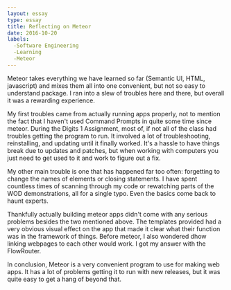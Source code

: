 ```yaml
---
layout: essay
type: essay
title: Reflecting on Meteor
date: 2016-10-20
labels: 
  -Software Engineering
  -Learning
  -Meteor
---
```


Meteor takes everything we have learned so far (Semantic UI, HTML, javascript) and mixes them all into one convenient, but not so easy to understand package.  I ran into a slew of troubles here and there, but overall it was a rewarding experience.

My first troubles came from actually running apps properly, not to mention the fact that I haven't used Command Prompts in quite some time since meteor.  During the Digits 1 Assignment, most of, if not all of the class had troubles getting the program to run. It involved a lot of troubleshooting, reinstalling, and updating until it finally worked.  It's a hassle to have things break due to updates and patches, but when working with computers you just need to get used to it and work to figure out a fix.

My other main trouble is one that has happened far too often: forgetting to change the names of elements or closing statements.  I have spent countless times of scanning through my code or rewatching parts of the WOD demonstrations, all for a single typo.  Even the basics come back to haunt experts.

Thankfully actually building meteor apps didn't come with any serious problems besides the two mentioned above.  The templates provided had a very obvious visual effect on the app that made it clear what their function was in the framework of things.  Before meteor, I also wondered dhow linking webpages to each other would work.  I got my answer with the FlowRouter.

In conclusion, Meteor is a very convenient program to use for making web apps.  It has a lot of problems getting it to run with new releases, but it was quite easy to get a hang of beyond that.  
